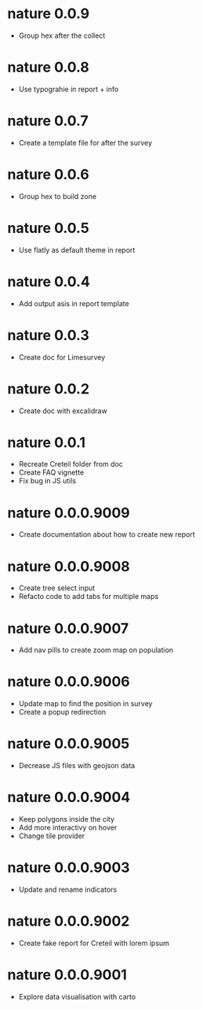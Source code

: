 # nature 0.0.9

* Group hex after the collect

# nature 0.0.8

* Use typograhie in report + info

# nature 0.0.7

* Create a template file for after the survey

# nature 0.0.6

* Group hex to build zone 

# nature 0.0.5

* Use flatly as default theme in report

# nature 0.0.4

* Add output asis in report template

# nature 0.0.3

* Create doc for Limesurvey

# nature 0.0.2

* Create doc with excalidraw

# nature 0.0.1

* Recreate Creteil folder from doc 
* Create FAQ vignette
* Fix bug in JS utils

# nature 0.0.0.9009

* Create documentation about how to create new report

# nature 0.0.0.9008

* Create tree select input
* Refacto code to add tabs for multiple maps

# nature 0.0.0.9007

* Add nav pills to create zoom map on population

# nature 0.0.0.9006

* Update map to find the position in survey
* Create a popup redirection

# nature 0.0.0.9005

* Decrease JS files with geojson data

# nature 0.0.0.9004

* Keep polygons inside the city
* Add more interactivy on hover
* Change tile provider

# nature 0.0.0.9003

* Update and rename indicators

# nature 0.0.0.9002

* Create fake report for Creteil with lorem ipsum

# nature 0.0.0.9001

* Explore data visualisation with carto
